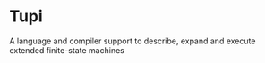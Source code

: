 # Tupi
A language and compiler support to describe, expand and execute extended finite-state machines
